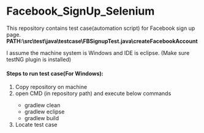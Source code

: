 # Facebook_SignUp_Selenium

This repository contains test case(automation script) for Facebook sign up page.
<b>PATH:\src\test\java\testcase\FBSignupTest.java\createFacebookAccount</b>

I assume the machine system is Windows and IDE is eclipse.
(Make sure testNG plugin is installed)
<h4>Steps to run test case(For Windows):</h4>
<ol>
  <li> Copy repository on machine </li>
  <li> open CMD (in repository path) and execute below commands </li>
    <ul>
      <li> gradlew clean </li>
      <li> gradlew eclipse </li>
      <li> gradlew build </li>
    </ul>
  <li> Locate test case </li>
</ol>

